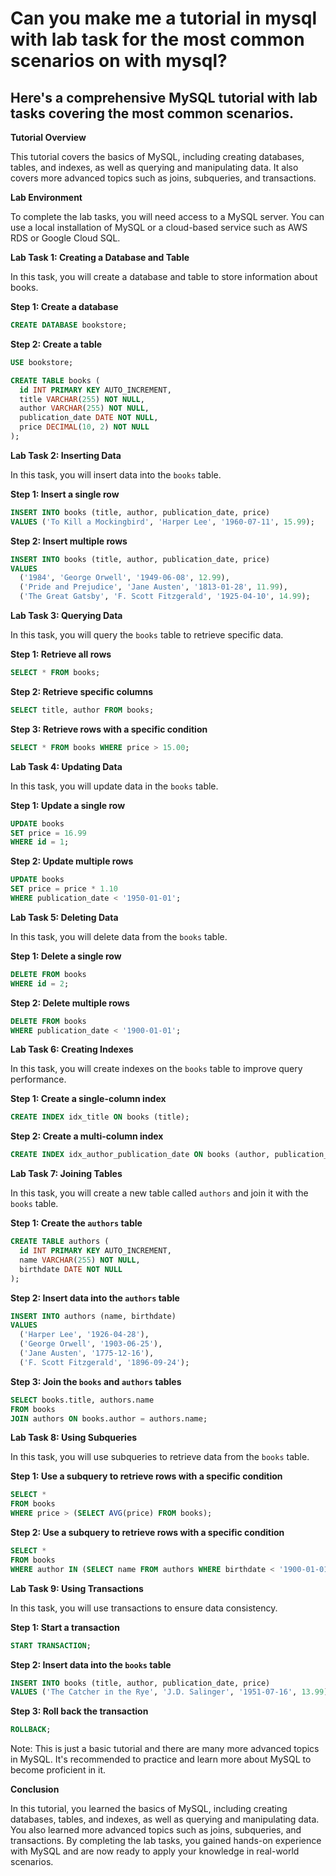 # Can you make me a tutorial in mysql with lab task for the most common scenarios on with mysql?

## Here's a comprehensive MySQL tutorial with lab tasks covering the most common scenarios.

**Tutorial Overview**

This tutorial covers the basics of MySQL, including creating databases, tables, and indexes, as well as querying and manipulating data. It also covers more advanced topics such as joins, subqueries, and transactions.

**Lab Environment**

To complete the lab tasks, you will need access to a MySQL server. You can use a local installation of MySQL or a cloud-based service such as AWS RDS or Google Cloud SQL.

**Lab Task 1: Creating a Database and Table**

In this task, you will create a database and table to store information about books.

**Step 1: Create a database**

```sql
CREATE DATABASE bookstore;
```

**Step 2: Create a table**

```sql
USE bookstore;

CREATE TABLE books (
  id INT PRIMARY KEY AUTO_INCREMENT,
  title VARCHAR(255) NOT NULL,
  author VARCHAR(255) NOT NULL,
  publication_date DATE NOT NULL,
  price DECIMAL(10, 2) NOT NULL
);
```

**Lab Task 2: Inserting Data**

In this task, you will insert data into the `books` table.

**Step 1: Insert a single row**

```sql
INSERT INTO books (title, author, publication_date, price)
VALUES ('To Kill a Mockingbird', 'Harper Lee', '1960-07-11', 15.99);
```

**Step 2: Insert multiple rows**

```sql
INSERT INTO books (title, author, publication_date, price)
VALUES
  ('1984', 'George Orwell', '1949-06-08', 12.99),
  ('Pride and Prejudice', 'Jane Austen', '1813-01-28', 11.99),
  ('The Great Gatsby', 'F. Scott Fitzgerald', '1925-04-10', 14.99);
```

**Lab Task 3: Querying Data**

In this task, you will query the `books` table to retrieve specific data.

**Step 1: Retrieve all rows**

```sql
SELECT * FROM books;
```

**Step 2: Retrieve specific columns**

```sql
SELECT title, author FROM books;
```

**Step 3: Retrieve rows with a specific condition**

```sql
SELECT * FROM books WHERE price > 15.00;
```

**Lab Task 4: Updating Data**

In this task, you will update data in the `books` table.

**Step 1: Update a single row**

```sql
UPDATE books
SET price = 16.99
WHERE id = 1;
```

**Step 2: Update multiple rows**

```sql
UPDATE books
SET price = price * 1.10
WHERE publication_date < '1950-01-01';
```

**Lab Task 5: Deleting Data**

In this task, you will delete data from the `books` table.

**Step 1: Delete a single row**

```sql
DELETE FROM books
WHERE id = 2;
```

**Step 2: Delete multiple rows**

```sql
DELETE FROM books
WHERE publication_date < '1900-01-01';
```

**Lab Task 6: Creating Indexes**

In this task, you will create indexes on the `books` table to improve query performance.

**Step 1: Create a single-column index**

```sql
CREATE INDEX idx_title ON books (title);
```

**Step 2: Create a multi-column index**

```sql
CREATE INDEX idx_author_publication_date ON books (author, publication_date);
```

**Lab Task 7: Joining Tables**

In this task, you will create a new table called `authors` and join it with the `books` table.

**Step 1: Create the `authors` table**

```sql
CREATE TABLE authors (
  id INT PRIMARY KEY AUTO_INCREMENT,
  name VARCHAR(255) NOT NULL,
  birthdate DATE NOT NULL
);
```

**Step 2: Insert data into the `authors` table**

```sql
INSERT INTO authors (name, birthdate)
VALUES
  ('Harper Lee', '1926-04-28'),
  ('George Orwell', '1903-06-25'),
  ('Jane Austen', '1775-12-16'),
  ('F. Scott Fitzgerald', '1896-09-24');
```

**Step 3: Join the `books` and `authors` tables**

```sql
SELECT books.title, authors.name
FROM books
JOIN authors ON books.author = authors.name;
```

**Lab Task 8: Using Subqueries**

In this task, you will use subqueries to retrieve data from the `books` table.

**Step 1: Use a subquery to retrieve rows with a specific condition**

```sql
SELECT *
FROM books
WHERE price > (SELECT AVG(price) FROM books);
```

**Step 2: Use a subquery to retrieve rows with a specific condition**

```sql
SELECT *
FROM books
WHERE author IN (SELECT name FROM authors WHERE birthdate < '1900-01-01');
```

**Lab Task 9: Using Transactions**

In this task, you will use transactions to ensure data consistency.

**Step 1: Start a transaction**

```sql
START TRANSACTION;
```

**Step 2: Insert data into the `books` table**

```sql
INSERT INTO books (title, author, publication_date, price)
VALUES ('The Catcher in the Rye', 'J.D. Salinger', '1951-07-16', 13.99);
```

**Step 3: Roll back the transaction**

```sql
ROLLBACK;
```

Note: This is just a basic tutorial and there are many more advanced topics in MySQL. It's recommended to practice and learn more about MySQL to become proficient in it.

**Conclusion**

In this tutorial, you learned the basics of MySQL, including creating databases, tables, and indexes, as well as querying and manipulating data. You also learned more advanced topics such as joins, subqueries, and transactions. By completing the lab tasks, you gained hands-on experience with MySQL and are now ready to apply your knowledge in real-world scenarios.

